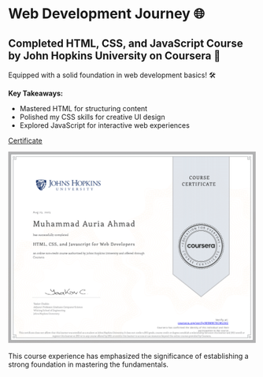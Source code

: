 # Web Development Journey 🌐

## Completed HTML, CSS, and JavaScript Course by John Hopkins University on Coursera 🚀
Equipped with a solid foundation in web development basics! 🛠️

**Key Takeaways:**
- Mastered HTML for structuring content
- Polished my CSS skills for creative UI design
- Explored JavaScript for interactive web experiences

[Certificate](https://coursera.org/share/b5a6aaf509f3bd4e117990c5d0915711)


![Certificate](HTML_CSS_JS_for_web_development.png)

This course experience has emphasized the significance of establishing a strong foundation in mastering the fundamentals.

